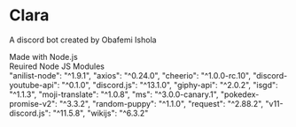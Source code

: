 # Clara
A discord bot created by Obafemi Ishola <br/>

Made with Node.js <br/>
Reuired Node JS Modules <br/>
"anilist-node": "^1.9.1",
    "axios": "^0.24.0",
    "cheerio": "^1.0.0-rc.10",
    "discord-youtube-api": "^0.1.0",
    "discord.js": "^13.1.0",
    "giphy-api": "^2.0.2",
    "isgd": "^1.1.3",
    "moji-translate": "^1.0.8",
    "ms": "^3.0.0-canary.1",
    "pokedex-promise-v2": "^3.3.2",
    "random-puppy": "^1.1.0",
    "request": "^2.88.2",
    "v11-discord.js": "^11.5.8",
    "wikijs": "^6.3.2"
